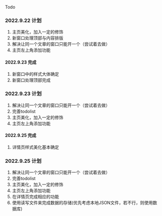 Todo
### 2022.9.22 计划
1. 主页美化，加入一定的修饰
2. 新窗口处理顶部与内容排版
3. 解决让同一个文章的窗口只能开一个（尝试着去做）
4. 主页左上角添加功能

#### 2022.9.23 完成
1. 新窗口中的样式大体确定
2. 新窗口处理顶部完成

### 2022.9.23 计划
1. 解决让同一个文章的窗口只能开一个（尝试着去做）
2. 完善todolist
3. 主页美化，加入一定的修饰
4. 主页左上角添加功能

#### 2022.9.25 完成
1. 详情页样式美化基本确定

### 2022.9.25 计划
1. 解决让同一个文章的窗口只能开一个（尝试着去做）
2. 完善todolist
3. 主页美化，加入一定的修饰
4. 主页左上角添加功能
5. 在详情页完成相应的功能
6. 使用读写文件来完成数据的存储(优先考虑本地JSON文件，若不行，则使用数据库)